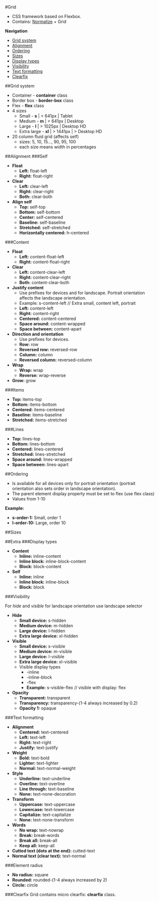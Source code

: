 #Grid
- CSS framework based on Flexbox.
- Contains: [Normalize](https://github.com/necolas/normalize.css/blob/master/normalize.css) + Grid

**Navigation**

* [Grid system](#grid-system)
* [Alignment](#alignment)
* [Ordering](#ordering)
* [Sizes](#sizes)
* [Display types](#display-types)
* [Visibility](#visibility)
* [Text formatting](#text-formatting)
* [Clearfix](#clearfix)

##Grid system

- Container - **container** class
- Border box - **border-box** class
- Flex - **flex** class
- 4 sizes
	- Small - **s** | < 641px | Tablet
	- Medium - **m** | > 641px | Desktop
	- Large - **l** | > 1025px | Desktop HD
	- Extra large - **xl** | > 1441px | > Desktop HD
- 20 column fluid grid (affects self)
	- sizes: 5, 10, 15..., 90, 95, 100
	- each size means width in percentages

##Alignment
###Self

- **Float**
	- **Left:** float-left
	- **Right:** float-right
- **Clear**
	- **Left:** clear-left
	- **Right:** clear-right
	- **Both:** clear-both
- **Align self**
	- **Top:** self-top
	- **Bottom:** self-bottom
	- **Center:** self-centered
	- **Baseline:** self-baseline
	- **Stretched:** self-stretched
	- **Horizontally centered:** h-centered

###Content

- **Float**
	- **Left:** content-float-left
	- **Right:** content-float-right
- **Clear**
	- **Left:** content-clear-left
	- **Right:** content-clear-right
	- **Both:** content-clear-both
- **Justify content**
	- Use prefixes for devices and for landscape. Portrait orientation affects the landscape orientation.
	- Example: s-content-left // Extra small, content left, portrait
	- **Left:** content-left
	- **Right:** content-right
	- **Centered:** content-centered
	- **Space around:** content-wrapped
	- **Space between:** content-apart
- **Direction and orientation**
	- Use prefixes for devices.
	- **Row:** row
	- **Reversed row:** reversed-row
	- **Column:** column
	- **Reversed column:** reversed-column
- **Wrap**
	- **Wrap:** wrap
	- **Reverse:** wrap-reverse
- **Grow:** grow


###Items

- **Top:** items-top
- **Bottom:** items-bottom
- **Centered:** items-centered
- **Baseline:** items-baseline
- **Stretched:** items-stretched

###Lines

- **Top:** lines-top
- **Bottom:** lines-bottom
- **Centered:** lines-centered
- **Stretched:** lines-stretched
- **Space around:** lines-wrapped
- **Space between:** lines-apart

##Ordering
- Is available for all devices only for portrait orientation (portrait orientation also sets order in landscape orientation).
- The parent element display property must be set to flex (use flex class)
- Values from 1-10

**Example:**

- **s-order-1:** Small, order 1
- **l-order-10:** Large, order 10

##Sizes

##Extra
###Display types

- **Content**
	- **Inline:** inline-content
	- **Inline block:** inline-block-content
	- **Block:** block-content
- **Self**
	- **Inline:** inline
	- **Inline block:** inline-block
	- **Block:** block

###Visibility

For *hide* and *visible* for landscape orientation use landscape selector

- **Hide**
	- **Small device:** s-hidden
	- **Medium device:** m-hidden
	- **Large device:** l-hidden
	- **Extra large device:** xl-hidden
- **Visible**
	- **Small device:** s-visible
	- **Medium device:** m-visible
	- **Large device:** l-visible
	- **Extra large device:** xl-visible
	- Visible display types
		- -inline
		- -inline-block
		- -flex
		- **Example:** s-visible-flex // visible with display: flex
- **Opacity**
	- **Transparent:** transparent
	- **Transparency:** transparency-(1-4 always increased by 0.2)
	- **Opacity 1:** opaque



###Text formatting

- **Alignment**
	- **Centered:** text-centered
	- **Left:** text-left
	- **Right:** text-right
	- **Justify:** text-justify
- **Weight**
	- **Bold:** text-bold
	- **Lighter:** text-lighter
	- **Normal:** text-normal-weight
- **Style**
	- **Underline:** text-underline
	- **Overline:** text-overline
	- **Line through:** text-baseline
	- **None:** text-none-decoration
- **Transform**
	- **Uppercase:** text-uppercase
	- **Lowercase:** text-lowercase
	- **Capitalize:** text-capitalize
	- **None:** text-none-transform
- **Words**
	- **No wrap:** text-nowrap
	- **Break:** break-words
	- **Break all:** break-all
	- **Keep all:** keep-all
- **Cutted text (dots at the end):** cutted-text
- **Normal text (clear text):** text-normal



###Element radius

- **No radius:** square
- **Rounded:** rounded-(1-4 always increased by 2)
- **Circle:** circle

###Clearfix
Grid contains micro clearfix:  **clearfix** class.
